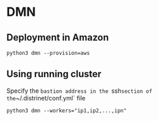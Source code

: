 # DMN

## Deployment in Amazon

```
python3 dmn --provision=aws
```

## Using running cluster

Specify the `bastion address in the `ssh` section of the `~/.distrinet/conf.yml` file

```
python3 dmn --workers="ip1,ip2,...,ipn"
```
